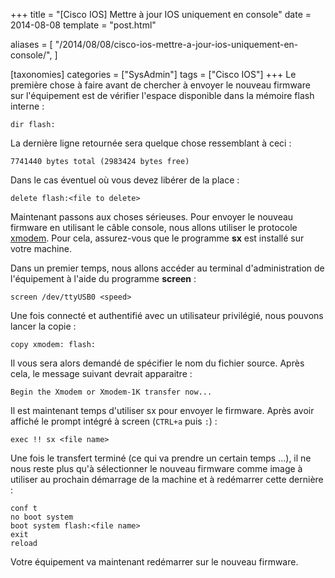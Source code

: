 +++
title = "[Cisco IOS] Mettre à jour IOS uniquement en console"
date = 2014-08-08
template = "post.html"

aliases = [
  "/2014/08/08/cisco-ios-mettre-a-jour-ios-uniquement-en-console/",
]

[taxonomies]
categories = ["SysAdmin"]
tags = ["Cisco IOS"]
+++
Le première chose à faire avant de chercher à envoyer le nouveau firmware sur
l'équipement est de vérifier l'espace disponible dans la mémoire flash interne :

```
dir flash:
```

La dernière ligne retournée sera quelque chose ressemblant à ceci :

```
7741440 bytes total (2983424 bytes free)
```

Dans le cas éventuel où vous devez libérer de la place :

```
delete flash:<file to delete>
```

Maintenant passons aux choses sérieuses. Pour envoyer le nouveau firmware en
utilisant le câble console, nous allons utiliser le protocole [xmodem][xmodem].
Pour cela, assurez-vous que le programme **sx** est installé sur votre machine.

<!-- more -->

Dans un premier temps, nous allons accéder au terminal d'administration de
l'équipement à l'aide du programme **screen** :

```
screen /dev/ttyUSB0 <speed>
```

Une fois connecté et authentifié avec un utilisateur privilégié, nous pouvons
lancer la copie :

```
copy xmodem: flash:
```

Il vous sera alors demandé de spécifier le nom du fichier source. Après cela, le
message suivant devrait apparaitre :

```
Begin the Xmodem or Xmodem-1K transfer now...
```

Il est maintenant temps d'utiliser sx pour envoyer le firmware. Après avoir
affiché le prompt intégré à screen (`CTRL+a` puis `:`) :

```
exec !! sx <file name>
```

Une fois le transfert terminé (ce qui va prendre un certain temps ...), il ne
nous reste plus qu'à sélectionner le nouveau firmware comme image à utiliser au
prochain démarrage de la machine et à redémarrer cette dernière :

```
conf t
no boot system
boot system flash:<file name>
exit
reload
```

Votre équipement va maintenant redémarrer sur le nouveau firmware.

 [xmodem]: https://fr.wikipedia.org/wiki/Xmodem "Wikipédia : xmodem"
